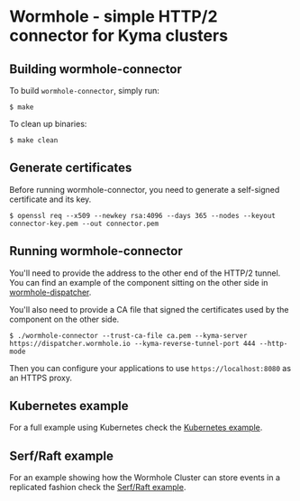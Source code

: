 # Wormhole - simple HTTP/2 connector for Kyma clusters

## Building wormhole-connector

To build `wormhole-connector`, simply run:

```
$ make
```

To clean up binaries:

```
$ make clean
```

## Generate certificates

Before running wormhole-connector, you need to generate a self-signed certificate and its key.

```
$ openssl req --x509 --newkey rsa:4096 --days 365 --nodes --keyout connector-key.pem --out connector.pem
```

## Running wormhole-connector

You'll need to provide the address to the other end of the HTTP/2 tunnel.
You can find an example of the component sitting on the other side in [wormhole-dispatcher](examples/wormhole-dispatcher).

You'll also need to provide a CA file that signed the certificates used by the component on the other side.

```
$ ./wormhole-connector --trust-ca-file ca.pem --kyma-server https://dispatcher.wormhole.io --kyma-reverse-tunnel-port 444 --http-mode
```

Then you can configure your applications to use `https://localhost:8080` as an HTTPS proxy.

## Kubernetes example

For a full example using Kubernetes check the [Kubernetes example](docs/kubernetes-example.md). 

## Serf/Raft example

For an example showing how the Wormhole Cluster can store events in a replicated fashion check the [Serf/Raft example](docs/serf-raft-example.md).
